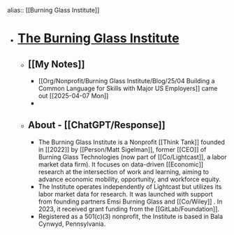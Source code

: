 alias:: [[Burning Glass Institute]]

- # [The Burning Glass Institute](https://www.burningglassinstitute.org/)
	- ## [[My Notes]]
		- [[Org/Nonprofit/Burning Glass Institute/Blog/25/04 Building a Common Language for Skills with Major US Employers]] came out [[2025-04-07 Mon]]
		-
	- ## About - [[ChatGPT/Response]]
		- The Burning Glass Institute is a Nonprofit [[Think Tank]] founded in [[2022]] by [[Person/Matt Sigelman]], former [[CEO]] of Burning Glass Technologies (now part of [[Co/Lightcast]], a labor market data firm). It focuses on data-driven [[Economic]] research at the intersection of work and learning, aiming to advance economic mobility, opportunity, and workforce equity.
		- The Institute operates independently of Lightcast but utilizes its labor market data for research. It was launched with support from founding partners Emsi Burning Glass and [[Co/Wiley]] .  In 2023, it received grant funding from the [[GitLab/Foundation]].
		- Registered as a 501(c)(3) nonprofit, the Institute is based in Bala Cynwyd, Pennsylvania.
